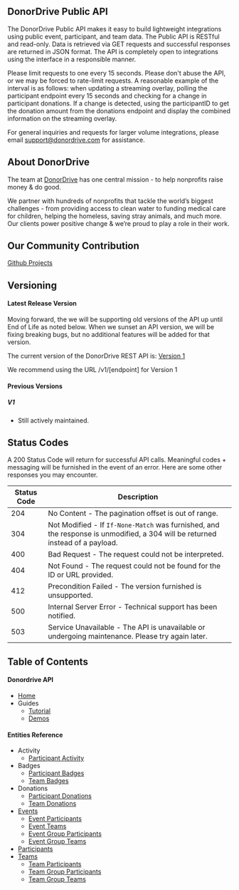 ## DonorDrive Public API

The DonorDrive Public API makes it easy to build lightweight integrations using public event, participant, and team data. The Public API is RESTful and read-only. Data is retrieved via GET requests and successful responses are returned in JSON format. The API is completely open to integrations using the interface in a responsible manner.

Please limit requests to one every 15 seconds. Please don't abuse the API, or we may be forced to rate-limit requests. A reasonable example of the interval is as follows: when updating a streaming overlay, polling the participant endpoint every 15 seconds and checking for a change in participant donations. If a change is detected, using the participantID to get the donation amount from the donations endpoint and display the combined information on the streaming overlay.

For general inquiries and requests for larger volume integrations, please email support@donordrive.com for assistance.


## About DonorDrive

The team at [DonorDrive](https://www.donordrive.com) has one central mission - to help nonprofits raise money & do good.

We partner with hundreds of nonprofits that tackle the world’s biggest challenges - from providing access to clean water to funding medical care for children, helping the homeless, saving stray animals, and much more. Our clients power positive change & we’re proud to play a role in their work.

## Our Community Contribution

[Github Projects](https://github.com/donordrive)

## Versioning
#### Latest Release Version
Moving forward, the we will be supporting old versions of the API up until End of Life as noted below. When we sunset an API version, we will be fixing breaking bugs, but no additional features will be added for that version.

The current version of the DonorDrive REST API is: [Version 1](https://google.com)

We recommend using the URL /v1/[endpoint] for Version 1

#### Previous Versions
##### V1
* Still actively maintained.

## Status Codes
A 200 Status Code will return for successful API calls. Meaningful codes + messaging will be furnished in the event of an error. Here are some other responses you may encounter.

|Status Code|Description|
|---|---|
|204|No Content - The pagination offset is out of range.|
|304|Not Modified - If `If-None-Match` was furnished, and the response is unmodified, a 304 will be returned instead of a payload.|
|400|Bad Request - The request could not be interpreted.|
|404|Not Found - The request could not be found for the ID or URL provided.|
|412|Precondition Failed - The version furnished is unsupported.|
|500|Internal Server Error - Technical support has been notified.|
|503|Service Unavailable - The API is unavailable or undergoing maintenance. Please try again later.|


## Table of Contents
#### Donordrive API
* [Home](https://github.com/wesme1337/PublicAPI/)
* Guides
  * [Tutorial](https://github.com/wesme1337/PublicAPI/blob/master/docs/1.0/tutorial.md)
  * [Demos](https://github.com/wesme1337/PublicAPI/blob/master/docs/1.0/demos.md)

#### Entities Reference
* Activity
  * [Participant Activity](https://github.com/wesme1337/PublicAPI/blob/master/docs/1.0/entity/participantActivity.md)
* Badges
  * [Participant Badges](https://github.com/wesme1337/PublicAPI/blob/master/docs/1.0/entity/participantBadges.md)
  * [Team Badges](https://github.com/wesme1337/PublicAPI/blob/master/docs/1.0/entity/teamBadges.md)
* Donations
  * [Participant Donations](https://github.com/wesme1337/PublicAPI/blob/master/docs/1.0/entity/participantDonations.md)
  * [Team Donations](https://github.com/wesme1337/PublicAPI/blob/master/docs/1.0/entity/teamDonations.md)
* [Events](https://github.com/wesme1337/PublicAPI/blob/master/docs/1.0/entity/events.md)
  * [Event Participants](https://github.com/wesme1337/PublicAPI/blob/master/docs/1.0/entity/eventParticipants.md)
  * [Event Teams](https://github.com/wesme1337/PublicAPI/blob/master/docs/1.0/entity/eventTeams.md)
  * [Event Group Participants](https://github.com/wesme1337/PublicAPI/blob/master/docs/1.0/entity/eventGroupParticipants.md)
  * [Event Group Teams](https://github.com/wesme1337/PublicAPI/blob/master/docs/1.0/entity/eventGroupTeams.md)
* [Participants](https://github.com/wesme1337/PublicAPI/blob/master/docs/1.0/entity/participants.md)
* [Teams](https://github.com/wesme1337/PublicAPI/blob/master/docs/1.0/entity/teams.md)
  * [Team Participants](https://github.com/wesme1337/PublicAPI/blob/master/docs/1.0/entity/teamParticipant.md)
  * [Team Group Participants](https://github.com/wesme1337/PublicAPI/blob/master/docs/1.0/entity/teamGroupParticipant.md)
  * [Team Group Teams](https://github.com/wesme1337/PublicAPI/blob/master/docs/1.0/entity/teamGroupTeams.md)
